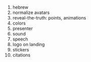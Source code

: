 1. hebrew
1. normalize avatars
1. reveal-the-truth: points, animations
1. colors
1. presenter
1. sound
1. speech
1. logo on landing
1. stickers
1. citations
